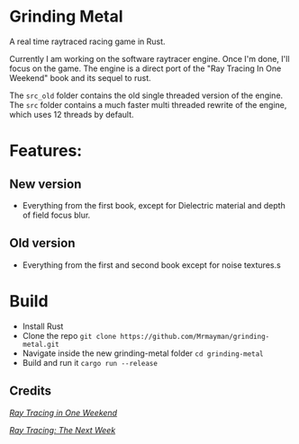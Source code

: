# Grinding Metal
A real time raytraced racing game in Rust.

Currently I am working on the software raytracer engine. Once I'm done, I'll focus on the game.
The engine is a direct port of the "Ray Tracing In One Weekend" book and its sequel to rust.

The `src_old` folder contains the old single threaded version of the engine.
The `src` folder contains a much faster multi threaded rewrite of the engine, which uses 12 threads by default.

# Features:
## New version
- Everything from the first book, except for Dielectric material and depth of field focus blur.

## Old version
- Everything from the first and second book except for noise textures.s

# Build
- Install Rust
- Clone the repo `git clone https://github.com/Mrmayman/grinding-metal.git`
- Navigate inside the new grinding-metal folder `cd grinding-metal`
- Build and run it `cargo run --release`

## Credits
[_Ray Tracing in One Weekend_](https://raytracing.github.io/books/RayTracingInOneWeekend.html)

[_Ray Tracing: The Next Week_](https://raytracing.github.io/books/RayTracingTheNextWeek.html)
